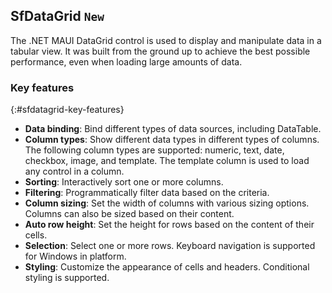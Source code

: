 ## SfDataGrid `New`

The .NET MAUI DataGrid control is used to display and manipulate data in a tabular view. It was built from the ground up to achieve the best possible performance, even when loading large amounts of data.

### Key features
{:#sfdatagrid-key-features}

* **Data binding**: Bind different types of data sources, including DataTable.
* **Column types**: Show different data types in different types of columns. The following column types are supported: numeric, text, date, checkbox, image, and template. The template column is used to load any control in a column.
* **Sorting**: Interactively sort one or more columns.
* **Filtering**: Programmatically filter data based on the criteria.
* **Column sizing**: Set the width of columns with various sizing options. Columns can also be sized based on their content.
* **Auto row height**: Set the height for rows based on the content of their cells.
* **Selection**: Select one or more rows. Keyboard navigation is supported for Windows in platform.
* **Styling**: Customize the appearance of cells and headers. Conditional styling is supported.
